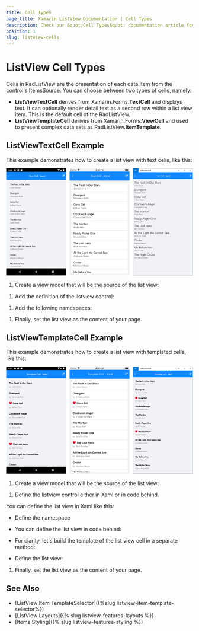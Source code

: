 ```yaml
---
title: Cell Types
page_title: Xamarin ListView Documentation | Cell Types
description: Check our &quot;Cell Types&quot; documentation article for Telerik ListView for Xamarin control.
position: 1
slug: listview-cells
---
```


# ListView Cell Types

Cells in RadListView are the presentation of each data item from the control's ItemsSource. You can choose between two types of cells, namely:

- **ListViewTextCell** derives from Xamarin.Forms.**TextCell** and displays text. It can optionally render detail text as a second row within a list view item. This is the default cell of the RadListView.
- **ListViewTemplateCell** derives from Xamarin.Forms.**ViewCell** and used to present complex data sets as RadListView.**ItemTemplate**.

## ListViewTextCell Example

This example demonstrates how to create a list view with text cells, like this:

![](../images/listview-celltypes-textcell.png)

1. Create a view model that will be the source of the list view:

<snippet id='listview-celltypes-textcell-viewmodel'/>

1. Add the definition of the listview control:

<snippet id='listview-celltypes-textcell-listview-xaml'/>

<snippet id='listview-celltypes-textcell-listview-csharp'/>

1. Add the following namespaces:

<snippet id='xmlns-teleriklistview'/>

<snippet id='ns-teleriklistview'/>

1. Finally, set the list view as the content of your page.

## ListViewTemplateCell Example

This example demonstrates how to create a list view with templated cells, like this:

![](../images/listview-celltypes-templatecell.png)

1. Create a view model that will be the source of the list view:

<snippet id='listview-celltypes-templatecell-viewmodel'/>

1. Define the listview control either in Xaml or in code behind.

You can define the list view in Xaml like this:
	
<snippet id='listview-celltypes-templatecell-listview-xaml'/>
	
- Define the namespace

<snippet id='xmlns-teleriklistview'/>
	
- You can define the list view in code behind:
	
- For clarity, let's build the template of the list view cell in a separate method:
	
<snippet id='listview-celltypes-templatecell-cellcontent'/>
	
- Define the list view:
	
<snippet id='listview-celltypes-templatecell-listview-code'/>

1. Finally, set the list view as the content of your page.

## See Also
- [ListView Item TemplateSelector]({%slug listview-item-template-selector%})
- [ListView Layouts]({% slug listview-features-layouts %})
- [Items Styling]({% slug listview-features-styling %})
